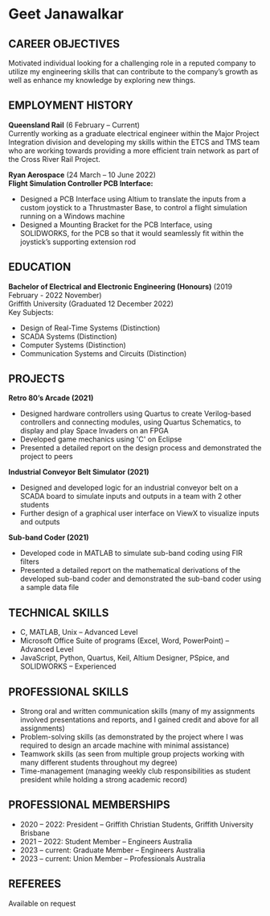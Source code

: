 # Geet Janawalkar

## CAREER OBJECTIVES
Motivated individual looking for a challenging role in a reputed company to utilize my engineering skills that can contribute to the company’s growth as well as enhance my knowledge by exploring new things.

## EMPLOYMENT HISTORY
**Queensland Rail** (6 February – Current)  
Currently working as a graduate electrical engineer within the Major Project Integration division and developing my skills within the ETCS and TMS team who are working towards providing a more efficient train network as part of the Cross River Rail Project.

**Ryan Aerospace** (24 March – 10 June 2022)  
**Flight Simulation Controller PCB Interface:**
- Designed a PCB Interface using Altium to translate the inputs from a custom joystick to a Thrustmaster Base, to control a flight simulation running on a Windows machine
- Designed a Mounting Bracket for the PCB Interface, using SOLIDWORKS, for the PCB so that it would seamlessly fit within the joystick’s supporting extension rod

## EDUCATION
**Bachelor of Electrical and Electronic Engineering (Honours)** (2019 February - 2022 November)  
Griffith University (Graduated 12 December 2022)  
Key Subjects:
- Design of Real-Time Systems (Distinction)
- SCADA Systems (Distinction)
- Computer Systems (Distinction)
- Communication Systems and Circuits (Distinction)

## PROJECTS
**Retro 80’s Arcade (2021)**
- Designed hardware controllers using Quartus to create Verilog-based controllers and connecting modules, using Quartus Schematics, to display and play Space Invaders on an FPGA
- Developed game mechanics using 'C' on Eclipse
- Presented a detailed report on the design process and demonstrated the project to peers

**Industrial Conveyor Belt Simulator (2021)**
- Designed and developed logic for an industrial conveyor belt on a SCADA board to simulate inputs and outputs in a team with 2 other students
- Further design of a graphical user interface on ViewX to visualize inputs and outputs

**Sub-band Coder (2021)**
- Developed code in MATLAB to simulate sub-band coding using FIR filters
- Presented a detailed report on the mathematical derivations of the developed sub-band coder and demonstrated the sub-band coder using a sample data file

## TECHNICAL SKILLS
- C, MATLAB, Unix – Advanced Level
- Microsoft Office Suite of programs (Excel, Word, PowerPoint) – Advanced Level
- JavaScript, Python, Quartus, Keil, Altium Designer, PSpice, and SOLIDWORKS – Experienced

## PROFESSIONAL SKILLS
- Strong oral and written communication skills (many of my assignments involved presentations and reports, and I gained credit and above for all assignments)
- Problem-solving skills (as demonstrated by the project where I was required to design an arcade machine with minimal assistance)
- Teamwork skills (as seen from multiple group projects working with many different students throughout my degree)
- Time-management (managing weekly club responsibilities as student president while holding a strong academic record)

## PROFESSIONAL MEMBERSHIPS
- 2020 – 2022: President – Griffith Christian Students, Griffith University Brisbane
- 2021 – 2022: Student Member – Engineers Australia
- 2023 – current: Graduate Member – Engineers Australia
- 2023 – current: Union Member – Professionals Australia

## REFEREES
Available on request
